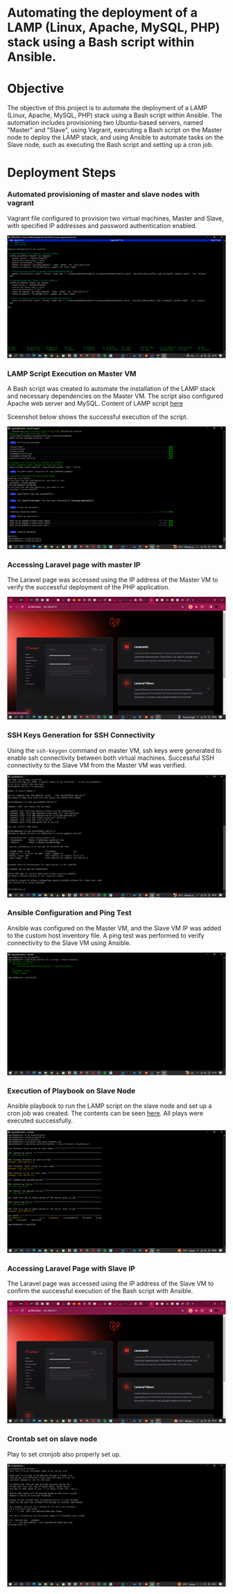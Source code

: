 # Automating the deployment of a LAMP (Linux, Apache, MySQL, PHP) stack using a Bash script within Ansible.

# Objective
The objective of this project is to automate the deployment of a LAMP (Linux, Apache, MySQL, PHP) stack using a Bash script within Ansible. The automation includes provisioning two Ubuntu-based servers, named "Master" and "Slave", using Vagrant, executing a Bash script on the Master node to deploy the LAMP stack, and using Ansible to automate tasks on the Slave node, such as executing the Bash script and setting up a cron job.

# Deployment Steps

### Automated provisioning of master and slave nodes with vagrant
Vagrant file configured to provision two virtual machines, Master and Slave, with specified IP addresses and password authentication enabled. 

![Automated Provisioning](images/image1.png)


### LAMP Script Execution on Master VM
A Bash script was created to automate the installation of the LAMP stack and necessary dependencies on the Master VM. The script also configured Apache web server and MySQL.
Content of LAMP script [here](lamp.sh)

Sceenshot below shows the successful execution of the script. 

![LAMP script execution](images/image2.png)

### Accessing Laravel page with master IP
The Laravel page was accessed using the IP address of the Master VM to verify the successful deployment of the PHP application.

![Accessing laravel page](images/image3.png)

### SSH Keys Generation for SSH Connectivity
Using the ```ssh-keygen``` command on master VM, ssh keys were generated to enable ssh connectivity between both virtual machines. Successful SSH connectivity to the Slave VM from the Master VM was verified.

![SSH keys generation](images/image7.png)

### Ansible Configuration and Ping Test 
Ansible was configured on the Master VM, and the Slave VM IP was added to the custom host inventory file. A ping test was performed to verify connectivity to the Slave VM using Ansible.

![Ansible ping test](images/image8.png)

###  Execution of Playbook on Slave Node
Ansible playbook to run the LAMP script on the slave node and set up a cron job was created. The contents can be seen [here](playbook.yaml). All plays were executed successfully.

![Playbook execution](images/image4.png)

### Accessing Laravel Page with Slave IP
The Laravel page was accessed using the IP address of the Slave VM to confirm the successful execution of the Bash script with Ansible.

![Accessing Laravel Page with Slave IP](images/image5.png)

### Crontab set on slave node
Play to set cronjob also properly set up.

![Cronjob list](images/image6.png)